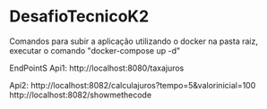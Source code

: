 # DesafioTecnicoK2

Comandos para subir a aplicação utilizando o docker
	na pasta raiz, executar o comando "docker-compose up -d"
	
EndPointS
Api1: http://localhost:8080/taxajuros

Api2: http://localhost:8082/calculajuros?tempo=5&valorinicial=100
	  http://localhost:8082/showmethecode

